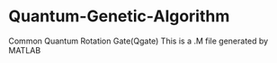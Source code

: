 # Quantum-Genetic-Algorithm
Common Quantum Rotation Gate(Qgate)
This is a .M file generated by MATLAB 
